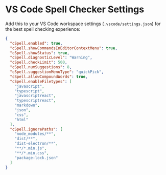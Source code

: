 # VS Code Spell Checker Settings

Add this to your VS Code workspace settings (`.vscode/settings.json`) for the best spell checking experience:

```json
{
  "cSpell.enabled": true,
  "cSpell.showCommandsInEditorContextMenu": true,
  "cSpell.showStatus": true,
  "cSpell.diagnosticLevel": "Warning",
  "cSpell.checkLimit": 500,
  "cSpell.numSuggestions": 8,
  "cSpell.suggestionMenuType": "quickPick",
  "cSpell.allowCompoundWords": true,
  "cSpell.enableFiletypes": [
    "javascript",
    "typescript",
    "javascriptreact",
    "typescriptreact",
    "markdown",
    "json",
    "css",
    "html"
  ],
  "cSpell.ignorePaths": [
    "node_modules/**",
    "dist/**",
    "dist-electron/**",
    "**/*.min.js",
    "**/*.min.css",
    "package-lock.json"
  ]
}
```
